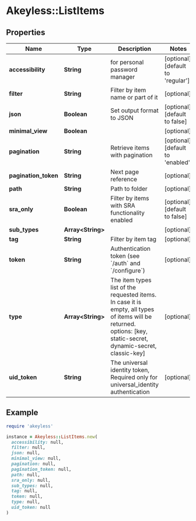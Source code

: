 # Akeyless::ListItems

## Properties

| Name | Type | Description | Notes |
| ---- | ---- | ----------- | ----- |
| **accessibility** | **String** | for personal password manager | [optional][default to &#39;regular&#39;] |
| **filter** | **String** | Filter by item name or part of it | [optional] |
| **json** | **Boolean** | Set output format to JSON | [optional][default to false] |
| **minimal_view** | **Boolean** |  | [optional] |
| **pagination** | **String** | Retrieve items with pagination | [optional][default to &#39;enabled&#39;] |
| **pagination_token** | **String** | Next page reference | [optional] |
| **path** | **String** | Path to folder | [optional] |
| **sra_only** | **Boolean** | Filter by items with SRA functionality enabled | [optional][default to false] |
| **sub_types** | **Array&lt;String&gt;** |  | [optional] |
| **tag** | **String** | Filter by item tag | [optional] |
| **token** | **String** | Authentication token (see &#x60;/auth&#x60; and &#x60;/configure&#x60;) | [optional] |
| **type** | **Array&lt;String&gt;** | The item types list of the requested items. In case it is empty, all types of items will be returned. options: [key, static-secret, dynamic-secret, classic-key] | [optional] |
| **uid_token** | **String** | The universal identity token, Required only for universal_identity authentication | [optional] |

## Example

```ruby
require 'akeyless'

instance = Akeyless::ListItems.new(
  accessibility: null,
  filter: null,
  json: null,
  minimal_view: null,
  pagination: null,
  pagination_token: null,
  path: null,
  sra_only: null,
  sub_types: null,
  tag: null,
  token: null,
  type: null,
  uid_token: null
)
```

